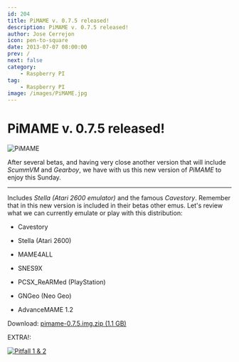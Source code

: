 ```yaml
---
id: 204
title: PiMAME v. 0.7.5 released!
description: PiMAME v. 0.7.5 released!
author: Jose Cerrejon
icon: pen-to-square
date: 2013-07-07 08:00:00
prev: /
next: false
category:
    - Raspberry PI
tag:
    - Raspberry PI
image: /images/PiMAME.jpg
---
```


# PiMAME v. 0.7.5 released!

![PiMAME](/images/PiMAME.jpg)

After several betas, and having very close another version that will include _ScummVM_ and _Gearboy_, we have with us this new version of _PiMAME_ to enjoy this Sunday.

---

Includes _Stella (Atari 2600 emulator)_ and the famous _Cavestory_. Remember that in this new version is included in their betas other emus. Let's review what we can currently emulate or play with this distribution:

-   Cavestory

-   Stella (Atari 2600)

-   MAME4ALL

-   SNES9X

-   PCSX_ReARMed (PlayStation)

-   GNGeo (Neo Geo)

-   AdvanceMAME 1.2

Download: [pimame-0.7.5.img.zip (1.1 GB)](https://sourceforge.net/projects/pimame/files/pimame-0.7.5.img.zip/download)

EXTRA!:

<a href="/res/pitfall.zip">![Pitfall 1 & 2](/images/2013/07/pitfall.jpg "Download and play Pitfall 1 & 2!")</a>
